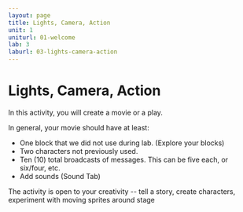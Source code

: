```yaml
---
layout: page
title: Lights, Camera, Action
unit: 1
uniturl: 01-welcome
lab: 3
laburl: 03-lights-camera-action
---
```


Lights, Camera, Action
======================
In this activity, you will create a movie or a play.

In general, your movie should have at least:
 * One block that we did not use during lab. (Explore your blocks)
 * Two characters not previously used.
 * Ten (10) total broadcasts of messages. This can be five each, or six/four, etc.
 * Add sounds (Sound Tab)

The activity is open to your creativity -- tell a story, create characters,
experiment with moving sprites around stage

